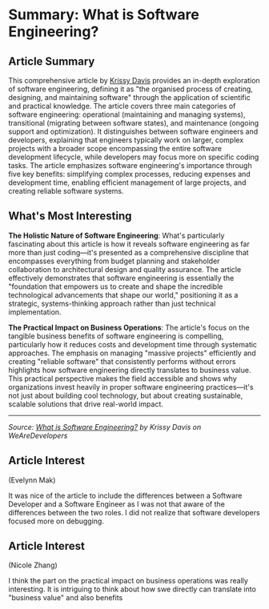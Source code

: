 # Summary: What is Software Engineering?

## Article Summary

This comprehensive article by [Krissy Davis](https://www.wearedevelopers.com/en/magazine/289/what-is-software-engineering) provides an in-depth exploration of software engineering, defining it as "the organised process of creating, designing, and maintaining software" through the application of scientific and practical knowledge. The article covers three main categories of software engineering: operational (maintaining and managing systems), transitional (migrating between software states), and maintenance (ongoing support and optimization). It distinguishes between software engineers and developers, explaining that engineers typically work on larger, complex projects with a broader scope encompassing the entire software development lifecycle, while developers may focus more on specific coding tasks. The article emphasizes software engineering's importance through five key benefits: simplifying complex processes, reducing expenses and development time, enabling efficient management of large projects, and creating reliable software systems.

## What's Most Interesting

**The Holistic Nature of Software Engineering**: What's particularly fascinating about this article is how it reveals software engineering as far more than just coding—it's presented as a comprehensive discipline that encompasses everything from budget planning and stakeholder collaboration to architectural design and quality assurance. The article effectively demonstrates that software engineering is essentially the "foundation that empowers us to create and shape the incredible technological advancements that shape our world," positioning it as a strategic, systems-thinking approach rather than just technical implementation.

**The Practical Impact on Business Operations**: The article's focus on the tangible business benefits of software engineering is compelling, particularly how it reduces costs and development time through systematic approaches. The emphasis on managing "massive projects" efficiently and creating "reliable software" that consistently performs without errors highlights how software engineering directly translates to business value. This practical perspective makes the field accessible and shows why organizations invest heavily in proper software engineering practices—it's not just about building cool technology, but about creating sustainable, scalable solutions that drive real-world impact.

---

*Source: [What is Software Engineering?](https://www.wearedevelopers.com/en/magazine/289/what-is-software-engineering) by Krissy Davis on WeAreDevelopers*


## Article Interest
(Evelynn Mak)

It was nice of the article to include the differences between a Software Developer and a Software Engineer as I was not that aware of the differences between the two roles. I did not realize that software developers focused more on debugging. 

## Article Interest
(Nicole Zhang)

I think the part on the practical impact on business operations was really interesting. It is intriguing to think about how swe directly can translate into "business value" and also benefits 
